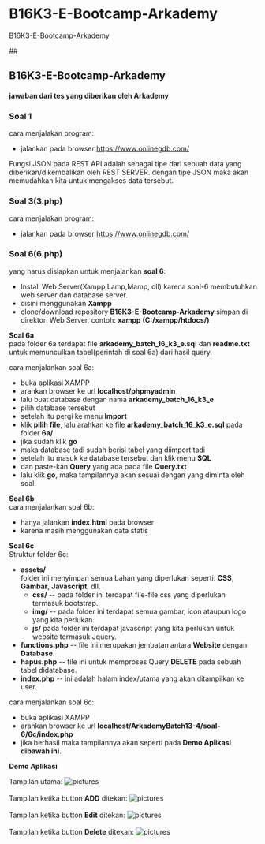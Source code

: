 # B16K3-E-Bootcamp-Arkademy
 B16K3-E-Bootcamp-Arkademy

 ##<h2>B16K3-E-Bootcamp-Arkademy</h2>
#### jawaban dari tes yang diberikan oleh Arkademy

### Soal 1 
cara menjalakan program:
* jalankan pada browser https://www.onlinegdb.com/

Fungsi JSON pada REST API adalah sebagai tipe dari sebuah data yang diberikan/dikembalikan oleh REST SERVER. dengan tipe JSON maka akan memudahkan kita untuk mengakses data tersebut.

### Soal 3(3.php)
cara menjalakan program:
* jalankan pada browser https://www.onlinegdb.com/


### Soal 6(6.php)

yang harus disiapkan untuk menjalankan **soal 6**:
* Install Web Server(Xampp,Lamp,Mamp, dll) karena soal-6 membutuhkan web server dan database server.
* disini menggunakan **Xampp**
* clone/download repository **B16K3-E-Bootcamp-Arkademy** simpan di direktori Web Server, contoh: **xampp (C:/xampp/htdocs/)**

**Soal 6a** <br/>
pada folder 6a terdapat file **arkademy_batch_16_k3_e.sql** dan **readme.txt** untuk memunculkan tabel(perintah di soal 6a) dari hasil query.

cara menjalankan soal 6a:
* buka aplikasi XAMPP
* arahkan browser ke url **localhost/phpmyadmin**
* lalu buat database dengan nama **arkademy_batch_16_k3_e**
* pilih database tersebut
* setelah itu pergi ke menu **Import**
* klik **pilih file**, lalu arahkan ke file **arkademy_batch_16_k3_e.sql** pada folder **6a/**
* jika sudah klik **go**
* maka database tadi sudah berisi tabel yang diimport tadi
* setelah itu masuk ke database tersebut dan klik menu **SQL**
* dan paste-kan **Query** yang ada pada file **Query.txt**
* lalu klik **go**, maka tampilannya akan sesuai dengan yang diminta oleh soal.

**Soal 6b** <br/>
cara menjalankan soal 6b:
* hanya jalankan **index.html** pada browser
* karena masih menggunakan data statis

**Soal 6c** </br>
Struktur folder 6c:
* **assets/** </br>
folder ini menyimpan semua bahan yang diperlukan seperti: **CSS**, **Gambar**, **Javascript**, dll.
  * **css/** -- pada folder ini terdapat file-file css yang diperlukan termasuk bootstrap.
  * **img/** -- pada folder ini terdapat semua gambar, icon ataupun logo yang kita perlukan.
  * **js/** pada folder ini terdapat javascript yang kita perlukan untuk website termasuk Jquery.
* **functions.php** -- file ini merupakan jembatan antara **Website** dengan **Database**.
* **hapus.php** -- file ini untuk memproses Query **DELETE** pada sebuah tabel didatabase.
* **index.php** -- ini adalah halam index/utama yang akan ditampilkan ke user.

cara menjalankan soal 6c:
* buka aplikasi XAMPP
* arahkan browser ke url **localhost/ArkademyBatch13-4/soal-6/6c/index.php**
* jika berhasil maka tampilannya akan seperti pada **Demo Aplikasi dibawah ini.**

**Demo Aplikasi**

Tampilan utama:
![pictures](soal-6/capture/6c-1.JPG)
<br/>
<br/>
Tampilan ketika button **ADD** ditekan:
![pictures](soal-6/capture/6c-2.JPG)
<br/>
<br/>
Tampilan ketika button **Edit** ditekan:
![pictures](soal-6/capture/6c-3.JPG)
<br/>
<br/>
Tampilan ketika button **Delete** ditekan:
![pictures](soal-6/capture/6c-4.JPG)
<br/>

